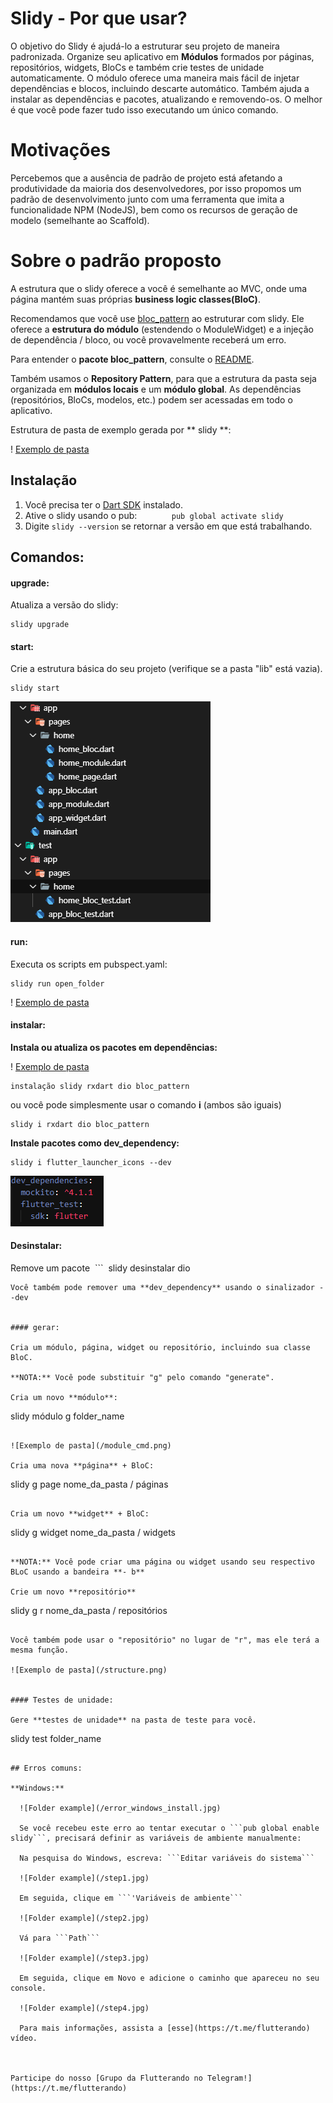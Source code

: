 # Slidy - Por que usar?

O objetivo do Slidy é ajudá-lo a estruturar seu projeto de maneira padronizada. Organize seu aplicativo em **Módulos** formados por páginas, repositórios, widgets, BloCs e também crie testes de unidade automaticamente. O módulo oferece uma maneira mais fácil de injetar dependências e blocos, incluindo descarte automático. Também ajuda a instalar as dependências e pacotes, atualizando e removendo-os. O melhor é que você pode fazer tudo isso executando um único comando.

# Motivações

Percebemos que a ausência de padrão de projeto está afetando a produtividade da maioria dos desenvolvedores, por isso propomos um padrão de desenvolvimento junto com uma ferramenta que imita a funcionalidade NPM (NodeJS), bem como os recursos de geração de modelo (semelhante ao Scaffold).

# Sobre o padrão proposto

A estrutura que o slidy oferece a você é semelhante ao MVC, onde uma página mantém suas próprias **business logic classes(BloC)**.

Recomendamos que você use [bloc_pattern](https://pub.dev/packages/bloc_pattern) ao estruturar com slidy. Ele oferece a **estrutura do módulo** (estendendo o ModuleWidget) e a injeção de dependência / bloco, ou você provavelmente receberá um erro.

Para entender o **pacote bloc_pattern**, consulte o [README](https://github.com/jacobaraujo7/bloc-pattern/blob/master/README.md).

Também usamos o **Repository Pattern**, para que a estrutura da pasta seja organizada em **módulos locais** e um **módulo global**. As dependências (repositórios, BloCs, modelos, etc.) podem ser acessadas em todo o aplicativo.

Estrutura de pasta de exemplo gerada por ** slidy **:

! [Exemplo de pasta](https://github.com/Flutterando/slidy/blob/master/folderw.png?raw=true)

## Instalação


1. Você precisa ter o [Dart SDK](https://dart.dev/get-dart) instalado.
2. Ative o slidy usando o pub:
    ```
    pub global activate slidy
    ```
3. Digite `slidy --version` se retornar a versão em que está trabalhando.


## Comandos:

#### upgrade:

Atualiza a versão do slidy:

```
slidy upgrade
```

#### start:

Crie a estrutura básica do seu projeto (verifique se a pasta "lib" está vazia).

```  
slidy start
```

![Exemplo de pasta](/start_cmd.png)


#### run:

Executa os scripts em pubspect.yaml:

```
slidy run open_folder
```

! [Exemplo de pasta](https://github.com/Flutterando/slidy/blob/master/scripts.png?raw=true)

#### instalar:

**Instala ou atualiza os pacotes em dependências:**

! [Exemplo de pasta](/dependencies.png)

```
instalação slidy rxdart dio bloc_pattern
```

ou você pode simplesmente usar o comando **i** (ambos são iguais)

```
slidy i rxdart dio bloc_pattern
```

**Instale pacotes como dev_dependency:**

```
slidy i flutter_launcher_icons --dev
```

![Exemplo de pasta](/dev_d.png)

#### Desinstalar:

Remove um pacote
 ```
 slidy desinstalar dio
```
Você também pode remover uma **dev_dependency** usando o sinalizador --dev


#### gerar:

Cria um módulo, página, widget ou repositório, incluindo sua classe BloC.

**NOTA:** Você pode substituir "g" pelo comando "generate".

Cria um novo **módulo**:

```
slidy módulo g folder_name
```

![Exemplo de pasta](/module_cmd.png)

Cria uma nova **página** + BloC:

```
slidy g page nome_da_pasta / páginas
```
            
Cria um novo **widget** + BloC:

```
slidy g widget nome_da_pasta / widgets
```

**NOTA:** Você pode criar uma página ou widget usando seu respectivo BLoC usando a bandeira **- b**

Crie um novo **repositório**

```
slidy g r nome_da_pasta / repositórios
```

Você também pode usar o "repositório" no lugar de "r", mas ele terá a mesma função.

![Exemplo de pasta](/structure.png)


#### Testes de unidade:

Gere **testes de unidade** na pasta de teste para você.

```
slidy test folder_name 
```

## Erros comuns:

**Windows:** 

  ![Folder example](/error_windows_install.jpg)

  Se você recebeu este erro ao tentar executar o ```pub global enable slidy```, precisará definir as variáveis ​​de ambiente manualmente:

  Na pesquisa do Windows, escreva: ```Editar variáveis ​​do sistema```

  ![Folder example](/step1.jpg)

  Em seguida, clique em ```'Variáveis ​​de ambiente```

  ![Folder example](/step2.jpg)

  Vá para ```Path```

  ![Folder example](/step3.jpg)

  Em seguida, clique em Novo e adicione o caminho que apareceu no seu console.

  ![Folder example](/step4.jpg)

  Para mais informações, assista a [esse](https://t.me/flutterando) vídeo.



Participe do nosso [Grupo da Flutterando no Telegram!](https://t.me/flutterando)